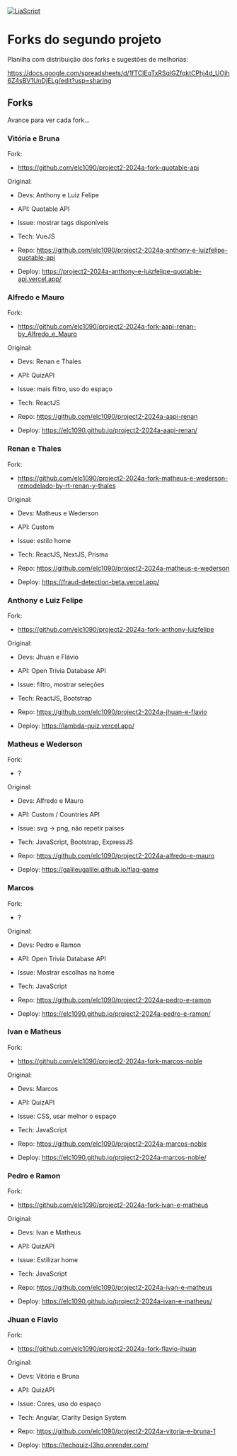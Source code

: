 <!--
author:   Andrea Charão

email:    andrea@inf.ufsm.br

version:  0.0.1

language: PT-BR

narrator: Brazilian Portuguese Female

comment:  Material de apoio para a disciplina
          ELC1090 - Desenvolvimento de Software para Web
          da Universidade Federal de Santa Maria

translation: English  translations/English.md
-->

<!--
liascript-devserver --input README.md --port 3001 --live
https://liascript.github.io/course/?https://raw.githubusercontent.com/AndreaInfUFSM/elc1090-2024a/master/classes/14/README.md
-->



[![LiaScript](https://raw.githubusercontent.com/LiaScript/LiaScript/master/badges/course.svg)](https://liascript.github.io/course/?https://raw.githubusercontent.com/AndreaInfUFSM/elc1090-2024a/master/classes/14/README.md)


# Forks do segundo projeto


Planilha com distribuição dos forks e sugestões de melhorias:

https://docs.google.com/spreadsheets/d/1fTClEqTxRSqlGZfqktCPhj4d_UOjh6Z4sBV1UnDjELg/edit?usp=sharing


## Forks

Avance para ver cada fork...


### Vitória e Bruna

Fork:

- https://github.com/elc1090/project2-2024a-fork-quotable-api


Original:

- Devs: Anthony e Luiz Felipe

- API: Quotable API

- Issue: mostrar tags disponíveis

- Tech: VueJS

- Repo: https://github.com/elc1090/project2-2024a-anthony-e-luizfelipe-quotable-api
- Deploy: https://project2-2024a-anthony-e-luizfelipe-quotable-api.vercel.app/




### Alfredo e Mauro


Fork:

- https://github.com/elc1090/project2-2024a-fork-aapi-renan-by_Alfredo_e_Mauro


Original:

- Devs: Renan e Thales

- API: QuizAPI

- Issue: mais filtro, uso do espaço

- Tech: ReactJS

- Repo: https://github.com/elc1090/project2-2024a-aapi-renan

- Deploy: https://elc1090.github.io/project2-2024a-aapi-renan/






### Renan e Thales



Fork:

- https://github.com/elc1090/project2-2024a-fork-matheus-e-wederson-remodelado-by-rt-renan-y-thales


Original:

- Devs: Matheus e Wederson

- API: Custom

- Issue: estilo home

- Tech: ReactJS, NextJS, Prisma

- Repo: https://github.com/elc1090/project2-2024a-matheus-e-wederson


- Deploy: https://fraud-detection-beta.vercel.app/





### Anthony e Luiz Felipe


Fork:

- https://github.com/elc1090/project2-2024a-fork-anthony-luizfelipe


Original:

- Devs: Jhuan e Flávio

- API: Open Trivia Database API

- Issue: filtro, mostrar seleções

- Tech: ReactJS, Bootstrap

- Repo: https://github.com/elc1090/project2-2024a-jhuan-e-flavio

- Deploy: https://lambda-quiz.vercel.app/




### Matheus e Wederson

Fork:

- ?


Original:

- Devs: Alfredo e Mauro

- API: Custom / Countries API

- Issue: svg -> png, não repetir países

- Tech: JavaScript, Bootstrap, ExpressJS

- Repo: https://github.com/elc1090/project2-2024a-alfredo-e-mauro

- Deploy: https://galileugalilei.github.io/flag-game


### Marcos


Fork:

- ?


Original:

- Devs: Pedro e Ramon

- API: Open Trivia Database API

- Issue: Mostrar escolhas na home

- Tech: JavaScript

- Repo: https://github.com/elc1090/project2-2024a-pedro-e-ramon

- Deploy: https://elc1090.github.io/project2-2024a-pedro-e-ramon/




### Ivan e Matheus


Fork:

- https://github.com/elc1090/project2-2024a-fork-marcos-noble


Original:

- Devs: Marcos

- API: QuizAPI

- Issue: CSS, usar melhor o espaço

- Tech: JavaScript

- Repo: https://github.com/elc1090/project2-2024a-marcos-noble

- Deploy: https://elc1090.github.io/project2-2024a-marcos-noble/



### Pedro e Ramon

Fork:

- https://github.com/elc1090/project2-2024a-fork-ivan-e-matheus


Original:

- Devs: Ivan e Matheus

- API: QuizAPI

- Issue: Estilizar home

- Tech: JavaScript

- Repo: https://github.com/elc1090/project2-2024a-ivan-e-matheus


- Deploy: https://elc1090.github.io/project2-2024a-ivan-e-matheus/


### Jhuan e Flavio


Fork:

- https://github.com/elc1090/project2-2024a-fork-flavio-jhuan



Original:

- Devs: Vitória e Bruna

- API: QuizAPI

- Issue: Cores, uso do espaço

- Tech: Angular, Clarity Design System


- Repo: https://github.com/elc1090/project2-2024a-vitoria-e-bruna-1

- Deploy: https://techquiz-l3hq.onrender.com/



